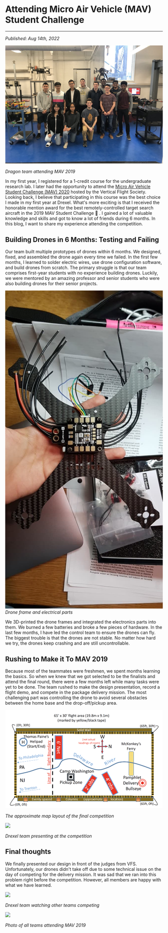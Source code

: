 # Attending Micro Air Vehicle (MAV) Student Challenge 
---
*Published: Aug 14th, 2022*

![Dragon teams attending MAV 2019](https://raw.githubusercontent.com/AriNguyen/aringuyen.github.io/00c2dd7fa8e4b79ee1e94cdef111c8cd3a675549/src/assets/blogs/blog4/teamDragons.png)

*Dragon team attending MAV 2019*

In my first year, I registered for a 1-credit course for the undergraduate research lab. I later had the opportunity to attend the [Micro Air Vehicle Student Challenge (MAV) 2020](https://vtol.org/education/micro-air-vehicle-student-challenge/micro-air-vehicle-student-challenge-2019) hosted by the Vertical Flight Society. Looking back, I believe that participating in this course was the best choice I made in my first year at Drexel. What's more exciting is that I received the honorable mention award for the best remotely-controlled target search aircraft in the 2019 MAV Student Challenge 🚀 . I gained a lot of valuable knowledge and skills and got to know a lot of friends during 6 months. In this blog, I want to share my experience attending the competition.

## Building Drones in 6 Months: Testing and Failing

Our team built multiple prototypes of drones within 6 months. We designed, fixed, and assembled the drone again every time we failed. In the first few months, I learned to solder electric wires, use drone configuration software, and build drones from scratch. The primary struggle is that our team comprises first-year students with no experience building drones. Luckily, we were mentored by an amazing professor and senior students who were also building drones for their senior projects. 

![](https://raw.githubusercontent.com/AriNguyen/aringuyen.github.io/master/src/assets/blogs/blog4/droneFrame.jpg)
*Drone frame and electrical parts*

We 3D-printed the drone frames and integrated the electronics parts into them. We burned a few batteries and broke a few pieces of hardware. In the last few months, I have led the control team to ensure the drones can fly. The biggest trouble is that the drones are not stable. No matter how hard we try, the drones keep crashing and are still uncontrollable. 

## Rushing to Make it To MAV 2019

Because most of the teammates were freshmen, we spent months learning the basics. So when we knew that we got selected to be the finalists and attend the final round, there were a few months left while many tasks were yet to be done. The team rushed to make the design presentation, record a flight demo, and compete in the package delivery mission. The most challenging part was controlling the drone to avoid several obstacles between the home base and the drop-off/pickup area.

![](https://raw.githubusercontent.com/AriNguyen/aringuyen.github.io/master/src/assets/blogs/blog4/map.png)

*The approximate map layout of the final competition*

![](https://raw.githubusercontent.com/AriNguyen/aringuyen.github.io/master/src/assets/blogs/blog4/mav-demo-team.jpg)

*Drexel team presenting at the competition*

## Final thoughts

We finally presented our design in front of the judges from VFS. Unfortunately, our drones didn't take off due to some technical issue on the day of competing for the delivery mission. It was sad that we ran into this problem right before the competition. However, all members are happy with what we have learned. 

![](https://raw.githubusercontent.com/AriNguyen/aringuyen.github.io/master/src/assets/blogs/blog4/mav-watch.jpg)

*Drexel team watching other teams competing*

![](https://github.com/AriNguyen/aringuyen.github.io/raw/master/src/assets/blogs/blog4/mav-whole.jpg)

*Photo of all teams attending MAV 2019*
